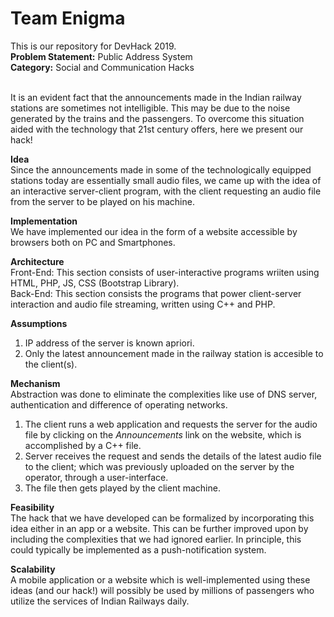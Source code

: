 # Team Enigma
This is our repository for DevHack 2019. <br>
<b> Problem Statement:</b> Public Address System <br>
<b> Category:</b> Social and Communication Hacks <br>

<b><Motivation></b> <br>
It is an evident fact that the announcements made in the Indian railway stations are sometimes not intelligible. This may be due to the noise generated by the trains and the passengers. To overcome this situation aided with the technology that 21st century offers, here we present our hack! <br>

<b>Idea</b> <br>
Since the announcements made in some of the technologically equipped stations today are essentially small audio files, we came up with the idea of an interactive server-client program, with the client requesting an audio file from the server to be played on his machine.<br>

<b>Implementation</b> <br>
We have implemented our idea in the form of a website accessible by browsers both on PC and Smartphones. <br>

<b>Architecture</b> <br>
Front-End: This section consists of user-interactive programs wriiten using HTML, PHP, JS, CSS (Bootstrap Library). <br>
Back-End: This section consists the programs that power client-server interaction and audio file streaming, written using C++ and PHP. <br>

<b>Assumptions</b> <br>
1) IP address of the server is known apriori. <br>
2) Only the latest announcement made in the railway station is accesible to the client(s). <br>

<b>Mechanism</b> <br>
Abstraction was done to eliminate the complexities like use of DNS server, authentication and difference of operating networks. <br>
1) The client runs a web application and requests the server for the audio file by clicking on the <i> Announcements </i> link on the website, which is accomplished by a C++ file. <br>
2) Server receives the request and sends the details of the latest audio file to the client; which was previously uploaded on the server by the operator, through a user-interface. <br>
3) The file then gets played by the client machine. <br>

<b>Feasibility</b> <br>
The hack that we have developed can be formalized by incorporating this idea either in an app or a website. This can be further improved upon by including the complexities that we had ignored earlier. In principle, this could typically be implemented as a push-notification system. <br>

<b>Scalability</b> <br>
A mobile application or a website which is well-implemented using these ideas (and our hack!) will possibly be used by millions of passengers who utilize the services of Indian Railways daily.


